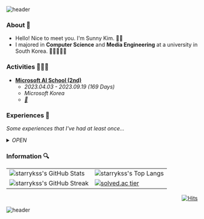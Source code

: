 ![header](https://capsule-render.vercel.app/api?type=waving&color=auto&height=300&section=header&text=Hello World!👋🏻&fontSize=80&animation=twinkling&fontAlignY=38&desc=I'm Sunny Kim👨🏻‍💻&descSize=20&descAlignY=51&descAlign=62)

### About 💬
- Hello! Nice to meet you. I'm Sunny Kim. 👋🏻
- I majored in **Computer Science** and **Media Engineering** at a university in South Korea. 👨🏻‍🎓🇰🇷

### Activities 👨🏻‍💻
- **[Microsoft AI School (2nd)](https://msaischool.kr/)**
  - *2023.04.03 - 2023.09.19 (169 Days)*
  - *Microsoft Korea*
  - *[📎](https://github.com/starrykss/TeamProjects/tree/main/Microsoft%20AI%20School%20(2nd))*

### Experiences 🚀
*Some experiences that I've had at least once...*

<details>
<summary><I>OPEN</I></summary>
<div markdown="1"><br>

> **Languages**

<div align = left> 
  <img src="https://img.shields.io/badge/C-A8B9CC?style=for-the-badge&logo=c&logoColor=white">
  <img src="https://img.shields.io/badge/c++-00599C?style=for-the-badge&logo=c%2B%2B&logoColor=white">
  <img src="https://img.shields.io/badge/csharp-239120?style=for-the-badge&logo=csharp&logoColor=white">
  <img src="https://img.shields.io/badge/java-007396?style=for-the-badge&logo=coffeescript&logoColor=white"> 
  <img src="https://img.shields.io/badge/python-3776AB?style=for-the-badge&logo=python&logoColor=white"> 
  <img src="https://img.shields.io/badge/kotlin-7F52FF?style=for-the-badge&logo=kotlin&logoColor=white"> 
  <img src="https://img.shields.io/badge/R-75AADB?style=for-the-badge&logo=rstudio&logoColor=white"> 
  <img src="https://img.shields.io/badge/common lisp-FF5A00?style=for-the-badge&logo=allegro&logoColor=white">
  <img src="https://img.shields.io/badge/markdown-000000?style=for-the-badge&logo=markdown&logoColor=white"> 
  <img src="https://img.shields.io/badge/html5-E34F26?style=for-the-badge&logo=html5&logoColor=white"> 
  <img src="https://img.shields.io/badge/css-1572B6?style=for-the-badge&logo=css3&logoColor=white"> 
  <img src="https://img.shields.io/badge/javascript-F7DF1E?style=for-the-badge&logo=javascript&logoColor=black"> 
  <img src="https://img.shields.io/badge/jquery-0769AD?style=for-the-badge&logo=jquery&logoColor=white">
  <img src="https://img.shields.io/badge/jsp-FF7800?style=for-the-badge&logo=coffeescript&logoColor=white"> 
  <img src="https://img.shields.io/badge/json-003399?style=for-the-badge&logo=json&logoColor=white"> 
</div>
<br>

> **DB**

<div align = left>
  <img src="https://img.shields.io/badge/oracle-F80000?style=for-the-badge&logo=oracle&logoColor=white"> 
  <img src="https://img.shields.io/badge/mysql-4479A1?style=for-the-badge&logo=mysql&logoColor=white"> 
</div>
<br>

> **Cloud**

<div align = left> 
  <img src="https://img.shields.io/badge/amazon aws-232F3E?style=for-the-badge&logo=amazonaws&logoColor=white">
  <img src="https://img.shields.io/badge/google cloud platform-4285F4?style=for-the-badge&logo=google&logoColor=white"> 
  <img src="https://img.shields.io/badge/microsoft azure-0078D4?style=for-the-badge&logo=microsoftazure&logoColor=white"> 
</div>
<br>

> **Linux/UNIX**

<div align = left> 
  <img src="https://img.shields.io/badge/linux-FCC624?style=for-the-badge&logo=linux&logoColor=black">
  <img src="https://img.shields.io/badge/centos-262577?style=for-the-badge&logo=centos&logoColor=white">
  <img src="https://img.shields.io/badge/ubuntu-E95420?style=for-the-badge&logo=ubuntu&logoColor=white">
</div>
<br>
  
> **Artificial Intelligence**

<div align = left> 
  <img src="https://img.shields.io/badge/TensorFlow-FF6F00?style=for-the-badge&logo=tensorflow&logoColor=white">
  <img src="https://img.shields.io/badge/PyTorch-EE4C2C?style=for-the-badge&logo=pytorch&logoColor=white">
  <img src="https://img.shields.io/badge/Allegro-FF5A00?style=for-the-badge&logo=allegro&logoColor=white">
</div>
<br>
  
> **Libraries / Frameworks**
  
  <div align = left>
    <img src="https://img.shields.io/badge/flask-000000?style=for-the-badge&logo=flask&logoColor=white"> 
  </div>
  <br>
  
> **IDE & Dev Tools**

<div>
  <img src="https://img.shields.io/badge/visual studio-5C2D91?style=for-the-badge&logo=visualstudio&logoColor=white">
  <img src="https://img.shields.io/badge/IntelliJ-000000?style=for-the-badge&logo=jetbrains&logoColor=white">
  <img src="https://img.shields.io/badge/PyCharm-000000?style=for-the-badge&logo=pycharm&logoColor=white">
  <img src="https://img.shields.io/badge/android studio-3DDC84?style=for-the-badge&logo=androidstudio&logoColor=white">
  <img src="https://img.shields.io/badge/Eclipse IDE-2C2255?style=for-the-badge&logo=eclipseide&logoColor=white">
  <img src="https://img.shields.io/badge/Unreal Engine-0E1128?style=for-the-badge&logo=unrealengine&logoColor=white">

  <img src="https://img.shields.io/badge/visual studio code-007ACC?style=for-the-badge&logo=visualstudiocode&logoColor=white">
  <img src="https://img.shields.io/badge/atom-66595C?style=for-the-badge&logo=atom&logoColor=white">
  <img src="https://img.shields.io/badge/sublime text-FF9800?style=for-the-badge&logo=sublimetext&logoColor=white">
  <img src="https://img.shields.io/badge/jupyter-F37626?style=for-the-badge&logo=jupyter&logoColor=white">
  <img src="https://img.shields.io/badge/colab-F9AB00?style=for-the-badge&logo=googlecolab&logoColor=white">
</div>
<br>

> **Version Control System**

<div align = left>
  <img src="https://img.shields.io/badge/git-F05032?style=for-the-badge&logo=git&logoColor=white">
  <img src="https://img.shields.io/badge/github-181717?style=for-the-badge&logo=github&logoColor=white">
</div>
<br>

> **Office Automation**

<div align = left>
  <img src="https://img.shields.io/badge/word-2B579A?style=for-the-badge&logo=microsoftword&logoColor=white">
  <img src="https://img.shields.io/badge/excel-217346?style=for-the-badge&logo=microsoftexcel&logoColor=white">
  <img src="https://img.shields.io/badge/access-A4373A?style=for-the-badge&logo=microsoftaccess&logoColor=white">
  <img src="https://img.shields.io/badge/powerpoint-B7472A?style=for-the-badge&logo=microsoftpowerpoint&logoColor=white">
  <img src="https://img.shields.io/badge/onenote-7719AA?style=for-the-badge&logo=microsoftonenote&logoColor=white">
  <img src="https://img.shields.io/badge/photoshop-31A8FF?style=for-the-badge&logo=adobephotoshop&logoColor=white">
</div>
<br>

> **Operating System**

<div align = left>
  <img src="https://img.shields.io/badge/windows-0078D6?style=for-the-badge&logo=windows&logoColor=white">
  <img src="https://img.shields.io/badge/Mac OS-000000?style=for-the-badge&logo=apple&logoColor=white">
  <img src="https://img.shields.io/badge/linux-FCC624?style=for-the-badge&logo=linux&logoColor=black">
</div>
<br>
  
> **Collaboration Tools**

<div align = left>
  <img src="https://img.shields.io/badge/slack-4A154B?style=for-the-badge&logo=slack&logoColor=white">
  <img src="https://img.shields.io/badge/notion-000000?style=for-the-badge&logo=notion&logoColor=white">
  <img src="https://img.shields.io/badge/microsoft teams-6264A7?style=for-the-badge&logo=microsoftteams&logoColor=white">
</div>
<br>

> **ETC.**

<div align = left>
  <img src="https://img.shields.io/badge/scratch-4D97FF?style=for-the-badge&logo=scratch&logoColor=white">
  <img src="https://img.shields.io/badge/processing-006699?style=for-the-badge&logo=processingfoundation&logoColor=white"> 
  <img src="https://img.shields.io/badge/dialogflow-FF9800?style=for-the-badge&logo=dialogflow&logoColor=white">

  <img src="https://img.shields.io/badge/apache tomcat-F8DC75?style=for-the-badge&logo=apachetomcat&logoColor=black">
  <img src="https://img.shields.io/badge/vmware-607078?style=for-the-badge&logo=vmware&logoColor=white">

  <img src="https://img.shields.io/badge/power shell-5391FE?style=for-the-badge&logo=powershell&logoColor=white">
  <img src="https://img.shields.io/badge/anaconda-44A833?style=for-the-badge&logo=anaconda&logoColor=white">
</div>
<br>

<!---
  <img src="https://img.shields.io/badge/표시할이름-색상?style=for-the-badge&logo=기술스택아이콘&logoColor=white">
  Badge : https://shields.io/
  Icon : https://simpleicons.org
-->

</div>
</details>
  
### Information 🔍

<!---
- Stats & Top Langs : https://github.com/anuraghazra/github-readme-stats
- Hits : https://github.com/gjbae1212/hit-counter
- GitHub Readme Stats Themes : https://github.com/anuraghazra/github-readme-stats/blob/master/themes/README.md
---->

<table>
  <tr>
    <td>
      <!-- <img src="https://github-readme-stats.vercel.app/api?username=starrykss&show_icons=true&theme=tokyonight" alt="starrykss's GitHub Stats"> -->
      <a>
        <picture>
          <source media="(prefers-color-scheme: dark)" srcset="https://github-readme-stats.vercel.app/api?username=starrykss&show_icons=true&theme=tokyonight">
          <img alt="starrykss's GitHub Stats" src="https://github-readme-stats.vercel.app/api?username=starrykss&show_icons=true&theme=default">
        </picture>
      </a>
    </td>
    <td>
      <!-- <img src="https://github-readme-stats.vercel.app/api/top-langs/?username=starrykss&langs_count=8&layout=compact&theme=tokyonight&card_width=350&)" alt="starrykss's Top Langs" height="195"> -->
      <a>
        <picture>
          <source media="(prefers-color-scheme: dark)" srcset="https://github-readme-stats.vercel.app/api/top-langs/?username=starrykss&langs_count=8&layout=compact&theme=tokyonight&card_width=350&">
          <img alt="starrykss's Top Langs" src="https://github-readme-stats.vercel.app/api/top-langs/?username=starrykss&langs_count=8&layout=compact&theme=default&card_width=350&">
        </picture>
      </a>
    </td>
  </tr>
  <tr>
    <td>
      <!-- <img src="https://github-readme-streak-stats.herokuapp.com/?user=starrykss&theme=tokyonight" alt="GitHub Streak"> -->
      <a>
        <picture>
          <source media="(prefers-color-scheme: dark)" srcset="https://github-readme-streak-stats.herokuapp.com/?user=starrykss&theme=tokyonight&card_width=470">
          <img alt="starrykss's GitHub Streak" src="https://github-readme-streak-stats.herokuapp.com/?user=starrykss&theme=default&card_width=470">
        </picture>
      </a>
    </td>
    <td>
      <!-- <img src="http://mazassumnida.wtf/api/v2/generate_badge?boj=starrykss" href="https://solved.ac/starrykss" alt="solved.ac tier"> -->
      <a href="https://solved.ac/starrykss">
        <picture>
          <source media="(prefers-color-scheme: dark)" srcset="http://mazassumnida.wtf/api/v2/generate_badge?boj=starrykss">
          <img alt="solved.ac tier" src="http://mazassumnida.wtf/api/v2/generate_badge?boj=starrykss">
        </picture>
      </a>
    </td>
  </tr>
</table>

<div align="right">
  
[![Hits](https://hits.seeyoufarm.com/api/count/incr/badge.svg?url=https%3A%2F%2Fgithub.com%2Fstarrykss&count_bg=auto&title_bg=%23638FDA&icon=github.svg&icon_color=%23E1DEDE&title=hits&edge_flat=falsee)](https://hits.seeyoufarm.com)

</div>

![header](https://capsule-render.vercel.app/api?type=waving&color=auto&height=200&section=footer)

<!--
**starrykss/starrykss** is a ✨ _special_ ✨ repository because its `README.md` (this file) appears on your GitHub profile.

Here are some ideas to get you started:

- 🔭 I’m currently working on ...
- 🌱 I’m currently learning ...
- 👯 I’m looking to collaborate on ...
- 🤔 I’m looking for help with ...
- 💬 Ask me about ...
<!--
- 📫 How to reach me: ...
- 😄 Pronouns: ...
- ⚡ Fun fact: ... 
-->

<!-- Image
<img src="https://user-images.githubusercontent.com/22734777/230758783-6c6d6c32-e07e-44ce-a6c8-a6e51a562572.gif" width="200" align="right">
-->
